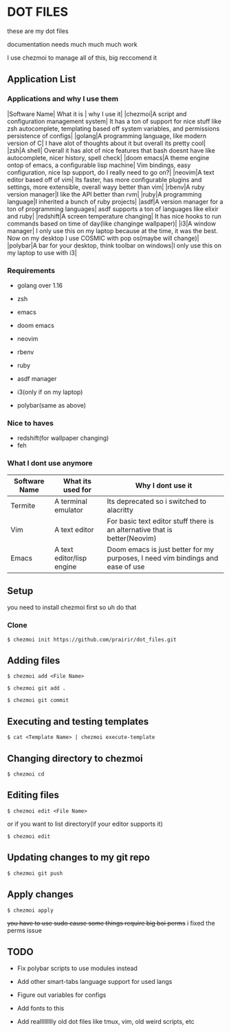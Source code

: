 # DOT FILES

these are my dot files

documentation needs much much much work

I use chezmoi to manage all of this, big reccomend it

## Application List

### Applications and why I use them

|Software Name| What it is | why I use it|
|chezmoi|A script and configuration management system| It has a ton of support for nice stuff like zsh autocomplete, templating based off system variables, and permissions persistence of configs|
|golang|A programming language, like modern version of C| I have alot of thoughts about it but overall its pretty cool|
|zsh|A shell| Overall it has alot of nice features that bash doesnt have like autocomplete, nicer history, spell check|
|doom emacs|A theme engine ontop of emacs, a configurable lisp machine| Vim bindings, easy configuration, nice lsp support, do I really need to go on?|
|neovim|A text editor based off of vim| Its faster, has more configurable plugins and settings, more extensible, overall wayy better than vim|
|rbenv|A ruby version manager|I like the API better than rvm|
|ruby|A programming language|I inherited a bunch of ruby projects|
|asdf|A version manager for a ton of programming languages| asdf supports a ton of languages like elixir and ruby|
|redshift|A screen temperature changing| It has nice hooks to run commands based on time of day(like changinge wallpaper)|
|i3|A window manager| I only use this on my laptop because at the time, it was the best. Now on my desktop I use COSMIC with pop os(maybe will change)|
|polybar|A bar for your desktop, think toolbar on windows|I only use this on my laptop to use with i3|

### Requirements
* golang over 1.16
* zsh
* emacs
* doom emacs
* neovim
* rbenv
* ruby
* asdf manager

* i3(only if on my laptop)
* polybar(same as above)

### Nice to haves

* redshift(for wallpaper changing)
* feh

### What I dont use anymore

|Software Name | What its used for | Why I dont use it|
--- | --- | ---
|Termite|A terminal emulator|Its deprecated so i switched to alacritty|
|Vim|A text editor| For basic text editor stuff there is an alternative that is better(Neovim)|
|Emacs|A text editor/lisp engine| Doom emacs is just better for my purposes, I need vim bindings and ease of use|


## Setup

you need to install chezmoi first so uh do that

### Clone

```
$ chezmoi init https://github.com/prairir/dot_files.git
```

## Adding files

```
$ chezmoi add <File Name>

$ chezmoi git add .

$ chezmoi git commit
```

## Executing and testing templates

```
$ cat <Template Name> | chezmoi execute-template
```

## Changing directory to chezmoi

```
$ chezmoi cd
```

## Editing files

```
$ chezmoi edit <File Name>
```

or if you want to list directory(if your editor supports it)

```
$ chezmoi edit
```

## Updating changes to my git repo

```
$ chezmoi git push
```

## Apply changes

```
$ chezmoi apply
```

~~you have to use sudo cause some things require big boi perms~~
i fixed the perms issue


## TODO

* Fix polybar scripts to use modules instead

* Add other smart-tabs language support for used langs

* Figure out variables for configs

* Add fonts to this

* Add reallllllllly old dot files like tmux, vim, old weird scripts, etc
